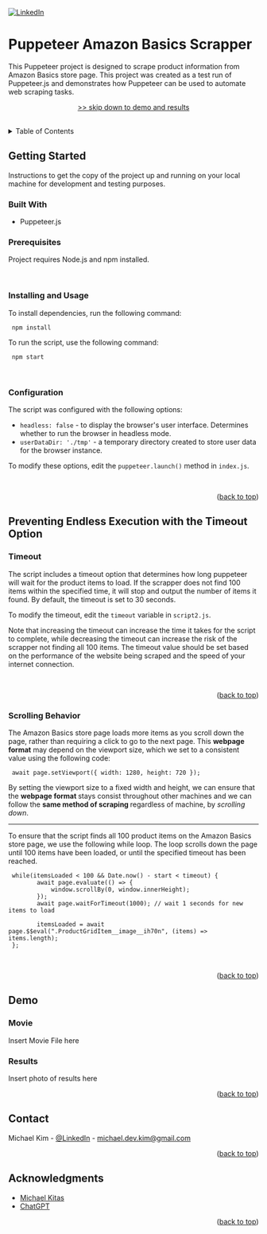 <a name="readme-top"></a>

[![LinkedIn][linkedin-shield]][linkedin-url]


<!-- Intro -->

# Puppeteer Amazon Basics Scrapper

This Puppeteer project is designed to scrape product information from Amazon Basics store page. 
This project was created as a test run of Puppeteer.js and demonstrates how Puppeteer can be used to automate web scraping tasks.

<p align="center">
  <a href="#demo">>> skip down to demo and results</a>
</p>

<br/>

<!-- TABLE OF CONTENTS -->
<details>
  <summary>Table of Contents</summary>
  <ol>
    <li>
      <a href="#getting-started">Getting Started</a>
      <ul>
        <li><a href="#built-with">Built With</a></li>
        <li><a href="#prerequisites">Prerequisites</a></li>
        <li><a href="#installing-and-usage">Installing and Usage</a></li>
        <li><a href="#configuration">Configuration</a></li>
      </ul>
    </li>
    <li>
      <a href="#preventing-endless-execution-with-the-timeout-option">Preventing Endless Execution with the Timeout Option</a>
      <ul>
        <li><a href="#timeout">Timeout</a></li>
        <li><a href="#scrolling-behavior">Scrolling Behavior</a></li>
      </ul>
    </li>
    <li>
      <a href="#demo">Demo</a>
      <ul>
        <li><a href="#movie">Movie</a></li>
        <li><a href="#results">Results</a></li>
      </ul>
    </li>
    <li><a href="#contact">Contact</a></li>
    <li><a href="#acknowledgments">Acknowledgments</a></li>
  </ol>
</details>



<!-- ABOUT THE PROJECT -->
## Getting Started

Instructions to get the copy of the project up and running on your local machine for development and testing purposes.

### Built With

* Puppeteer.js


### Prerequisites

Project requires Node.js and npm installed.

<br />

### Installing and Usage

To install dependencies, run the following command:

``` 
 npm install 
 ```

To run the script, use the following command:

``` 
 npm start 
 ```

<br />

### Configuration

The script was configured with the following options:

- `headless: false` - to display the browser's user interface. Determines whether to run the browser in headless mode.
- `userDataDir: './tmp'` - a temporary directory created to store user data for the browser instance.

To modify these options, edit the `puppeteer.launch()` method in `index.js`.

<br />

<p align="right">(<a href="#readme-top">back to top</a>)</p>



<!-- Timeout Option -->
## Preventing Endless Execution with the Timeout Option

### Timeout

The script includes a timeout option that determines how long puppeteer will wait for the product items to load. If the scrapper does not find 100 items within the specified time, it will stop and output the number of items it found. By default, the timeout is set to 30 seconds.

To modify the timeout, edit the `timeout` variable in `script2.js`.

Note that increasing the timeout can increase the time it takes for the script to complete, while decreasing the timeout can increase the risk of the scrapper not finding all 100 items. The timeout value should be set based on the performance of the website being scraped and the speed of your internet connection.

<br />

<p align="right">(<a href="#readme-top">back to top</a>)</p>


### Scrolling Behavior

The Amazon Basics store page loads more items as you scroll down the page, rather than requiring a click to go to the next page. This <strong>webpage format</strong> may depend on the viewport size, which we set to a consistent value using the following code:
```
 await page.setViewport({ width: 1280, height: 720 });
```
By setting the viewport size to a fixed width and height, we can ensure that the <strong> webpage format </strong> stays consist throughout other machines and we can follow the  <strong> same method of scraping </strong> regardless of machine, by <em> scrolling down</em>.


<hr />

To ensure that the script finds all 100 product items on the Amazon Basics store page, we use the following while loop. The loop scrolls down the page until 100 items have been loaded, or until the specified timeout has been reached.

```
 while(itemsLoaded < 100 && Date.now() - start < timeout) {
        await page.evaluate(() => {
            window.scrollBy(0, window.innerHeight);
        });
        await page.waitForTimeout(1000); // wait 1 seconds for new items to load

        itemsLoaded = await page.$$eval(".ProductGridItem__image__ih70n", (items) => items.length);
 };
```

<br />

<p align="right">(<a href="#readme-top">back to top</a>)</p>


<!-- DEMO -->
## Demo

### Movie
Insert Movie File here

### Results
Insert photo of results here

<p align="right">(<a href="#readme-top">back to top</a>)</p>



<!-- CONTACT -->
## Contact

Michael Kim - [@LinkedIn](https://www.linkedin.com/in/michaelkim3/) - michael.dev.kim@gmail.com


<p align="right">(<a href="#readme-top">back to top</a>)</p>



<!-- ACKNOWLEDGMENTS -->
## Acknowledgments

* [Michael Kitas](https://www.youtube.com/@MichaelKitas)
* [ChatGPT](https://chat.openai.com/)


<p align="right">(<a href="#readme-top">back to top</a>)</p>



<!-- MARKDOWN LINKS & IMAGES -->
<!-- https://www.markdownguide.org/basic-syntax/#reference-style-links -->
[linkedin-shield]: https://img.shields.io/badge/-LinkedIn-black.svg?style=for-the-badge&logo=linkedin&colorB=555
[linkedin-url]: https://www.linkedin.com/in/michaelkim3/
